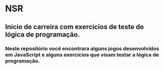 # NSR
## Inicio de carreira com exercícios de teste de lógica de programação. 
### Neste repositório você encontrara alguns jogos desenvolvidos em JavaScript e alguns exercicios que visam testar a lógica de programação.

